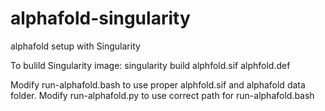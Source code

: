 # alphafold-singularity
alphafold setup with Singularity

To bulild Singularity image:
singularity build alphfold.sif alphfold.def

Modify run-alphafold.bash to use proper alphfold.sif and alphafold data folder.
Modify run-alphafold.py to use correct path for run-alphafold.bash
